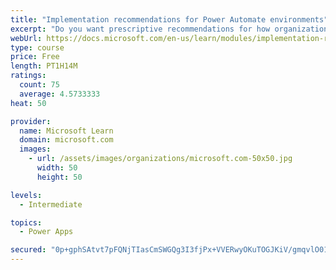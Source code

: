 ```yaml
---
title: "Implementation recommendations for Power Automate environments"
excerpt: "Do you want prescriptive recommendations for how organizations should choose to implement security and governance? This module will provide recommendations based on popular use cases, including Office 365 and Dynamics 365 configurations. In addition, edge cases such as custom and HTTP connectors are discussed. Tooling will also be discussed, including the DLP Editor Tool, from the Center of Excellence (COE) toolkit, which allows administrators to understand the impact of the DLP change that they are about to make."
webUrl: https://docs.microsoft.com/en-us/learn/modules/implementation-recommendations/
type: course
price: Free
length: PT1H14M
ratings:
  count: 75
  average: 4.5733333
heat: 50

provider:
  name: Microsoft Learn
  domain: microsoft.com
  images:
    - url: /assets/images/organizations/microsoft.com-50x50.jpg
      width: 50
      height: 50

levels:
  - Intermediate

topics:
  - Power Apps

secured: "0p+gphSAtvt7pFQNjTIasCmSWGQg3I3fjPx+VVERwyOKuTOGJKiV/gmqvlO01ng5yM+gaBug8cU2AtyTbZ6CCmoQjX7lpdlW5I2VAzBM+G4LPZ0p61aFL/q7U1XGEy/HArpZJ4A0QE3raUQIwWPuKOkauRaM4fEJCePBTFnOvTzidxrEpKwwh5WXiYtrh2Jr6DZHWlZKGhCeCWoVG0O5aPIKFOEXWMqlDOm7ScgqWQF/pLdMUotzvHQlCRf3hmTL17vurb06q4heyIihkUaIg/0iymShClueW8M6F0rC1FF1QO/LuFCo6o59742G9FrQzB19UqRYjWn14dWX1XD9w2IhK3MRJMKv7ZGlaWDpGnS/tweM8o15FVm16YaUWJYgL6pdfE21/v3WhYNFVow+sG6X/RGaFfpA/49J3Zg16zo=;pVndnLIfItn4UBhCjAP2Wg=="
---
```



